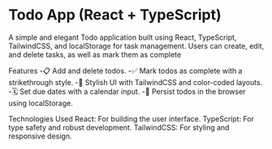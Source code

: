 # Todo App (React + TypeScript)
A simple and elegant Todo application built using React, TypeScript, TailwindCSS, and localStorage for task management. Users can create, edit, and delete tasks, as well as mark them as complete


Features
-📋 Add and delete todos.
-✅ Mark todos as complete with a strikethrough style.
-🎨 Stylish UI with TailwindCSS and color-coded layouts.
-🗓 Set due dates with a calendar input.
-💾 Persist todos in the browser using localStorage.

Technologies Used
React: For building the user interface.
TypeScript: For type safety and robust development.
TailwindCSS: For styling and responsive design.









